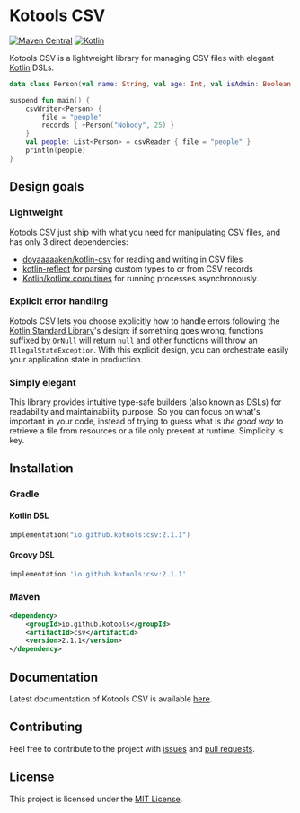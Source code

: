 # Kotools CSV

[![Maven Central](https://img.shields.io/maven-central/v/io.github.kotools/csv)](https://search.maven.org/artifact/io.github.kotools/csv)
[![Kotlin](https://img.shields.io/badge/kotlin-1.5.31-blue.svg?logo=kotlin)][kotlin]

Kotools CSV is a lightweight library for managing CSV files with
elegant [Kotlin] DSLs.

```kotlin
data class Person(val name: String, val age: Int, val isAdmin: Boolean = false)

suspend fun main() {
    csvWriter<Person> {
        file = "people"
        records { +Person("Nobody", 25) }
    }
    val people: List<Person> = csvReader { file = "people" }
    println(people)
}
```

[kotlin]: https://kotlinlang.org

## Design goals

### Lightweight

Kotools CSV just ship with what you need for manipulating CSV files, and has
only 3 direct dependencies:

- [doyaaaaaken/kotlin-csv](https://github.com/doyaaaaaken/kotlin-csv) for
  reading and writing in CSV files
- [kotlin-reflect](https://kotlinlang.org/docs/reflection.html) for parsing
  custom types to or from CSV records
- [Kotlin/kotlinx.coroutines](https://github.com/Kotlin/kotlinx.coroutines) for
  running processes asynchronously.

### Explicit error handling

Kotools CSV lets you choose explicitly how to handle errors following
the [Kotlin Standard Library](https://kotlinlang.org/api/latest/jvm/stdlib)'s
design: if something goes wrong, functions suffixed by `OrNull` will
return `null` and other functions will throw an `IllegalStateException`. With
this explicit design, you can orchestrate easily your application state in
production.

### Simply elegant

This library provides intuitive type-safe builders (also known as DSLs) for
readability and maintainability purpose. So you can focus on what's important in
your code, instead of trying to guess what is _the good way_
to retrieve a file from resources or a file only present at runtime. Simplicity
is key.

## Installation

### Gradle

#### Kotlin DSL

```kotlin
implementation("io.github.kotools:csv:2.1.1")
```

#### Groovy DSL

```groovy
implementation 'io.github.kotools:csv:2.1.1'
```

### Maven

```xml
<dependency>
    <groupId>io.github.kotools</groupId>
    <artifactId>csv</artifactId>
    <version>2.1.1</version>
</dependency>
```

## Documentation

Latest documentation of Kotools CSV is available
[here](https://kotools.github.io/csv).

## Contributing

Feel free to contribute to the project with
[issues](https://github.com/kotools/csv/issues) and
[pull requests](https://github.com/kotools/csv/pulls).

## License

This project is licensed under the
[MIT License](https://choosealicense.com/licenses/mit).
